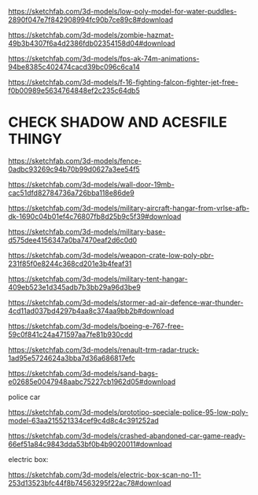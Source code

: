 https://sketchfab.com/3d-models/low-poly-model-for-water-puddles-2890f047e7f842908994fc90b7ce89c8#download

https://sketchfab.com/3d-models/zombie-hazmat-49b3b4307f6a4d2386fdb02354158d04#download

https://sketchfab.com/3d-models/fps-ak-74m-animations-94be8385c402474cacd39bc096c6ca14


https://sketchfab.com/3d-models/f-16-fighting-falcon-fighter-jet-free-f0b00989e5634764848ef2c235c64db5


# CHECK SHADOW AND ACESFILE THINGY


https://sketchfab.com/3d-models/fence-0adbc93269c94b70b99d0627a3ee54f5


https://sketchfab.com/3d-models/wall-door-19mb-cac51dfd82784736a726bba118e86de9


https://sketchfab.com/3d-models/military-aircraft-hangar-from-vrlse-afb-dk-1690c04b01ef4c76807fb8d25b9c5f39#download

https://sketchfab.com/3d-models/military-base-d575dee4156347a0ba7470eaf2d6c0d0



https://sketchfab.com/3d-models/weapon-crate-low-poly-pbr-231f85f0e8244c368cd201e3b4feaf31

https://sketchfab.com/3d-models/military-tent-hangar-409eb523e1d345adb7b3bb29a96d3be9


https://sketchfab.com/3d-models/stormer-ad-air-defence-war-thunder-4cd11ad037bd4297b4aa8c374aa9bb2b#download

https://sketchfab.com/3d-models/boeing-e-767-free-59c0f841c24a471597aa7fe81b930cdd

https://sketchfab.com/3d-models/renault-trm-radar-truck-1ad95e5724624a3bba7d36a686817efc

https://sketchfab.com/3d-models/sand-bags-e02685e0047948aabc75227cb1962d05#download

police car

https://sketchfab.com/3d-models/prototipo-speciale-police-95-low-poly-model-63aa215521334cef9c4d8c4c391252ad

https://sketchfab.com/3d-models/crashed-abandoned-car-game-ready-66ef51a84c9843dda53bf0b4b9020011#download


electric box:

https://sketchfab.com/3d-models/electric-box-scan-no-11-253d13523bfc44f8b74563295f22ac78#download
